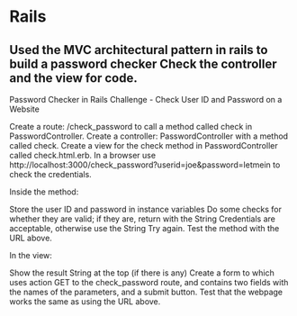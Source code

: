 # Rails
Used the MVC architectural pattern in rails to build a password checker
Check the controller and the view for code.
-----------------------------------------------------------------------------------------------------------------------------------------

Password Checker in Rails
Challenge - Check User ID and Password on a Website

Create a route: /check_password to call a method called check in PasswordController.
Create a controller: PasswordController with a method called check.
Create a view for the check method in PasswordController called check.html.erb.
In a browser use http://localhost:3000/check_password?userid=joe&password=letmein to check the credentials.

Inside the method:

Store the user ID and password in instance variables
Do some checks for whether they are valid; if they are, return with the String Credentials are acceptable, otherwise use the String Try again.
Test the method with the URL above.

In the view:

Show the result String at the top (if there is any)
Create a form to which uses action GET to the check_password route, and contains two fields with the names of the parameters, and a submit button.
Test that the webpage works the same as using the URL above.
